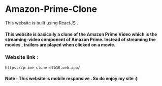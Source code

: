 # Amazon-Prime-Clone

This website is built using ReactJS .

<h4>
This website is basically a clone of the Amazon Prime Video which is the streaming-video component of Amazon Prime. 
Instead of streaming the movies , trailers are played when clicked on a movie. 
</h4>

<h3>Website link : </h3>

```https://prime-clone-e7b10.web.app/```

<h4>
  Note : This website is mobile responsive . So do enjoy my site :) <br>
